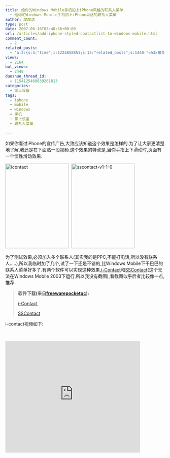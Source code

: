 ```yaml
---
title: 给你的Windows Mobile手机加上iPhone风格的联系人菜单
  - 给你的Windows Mobile手机加上iPhone风格的联系人菜单
author: 摩摩诘
type: post
date: 2007-06-16T03:40:56+00:00
url: /articles/add-iphone-styled-contactlist-to-windows-mobile.html
comment_count:
  - 2
related_posts:
  - 'a:2:{s:4:"time";i:1224858851;s:13:"related_posts";s:1440:"<h3>相关日志</h3><ul class="related_post"><li><a href="http://www.digglife.cn/articles/ppc-freeware-download.html" title="PPC,Windows Mobile手机免费软件下载网站:PPC Freeware">PPC,Windows Mobile手机免费软件下载网站:PPC Freeware</a></li><li><a href="http://www.digglife.cn/articles/just-buy-a-minione-instead-of-iphone.html" title="总结:Windows Mobile手机模拟iPhone完美方案(扯淡篇)">总结:Windows Mobile手机模拟iPhone完美方案(扯淡篇)</a></li><li><a href="http://www.digglife.cn/articles/turn-your-windows-mobile-phone-into-an-iphone.html" title="总结:Windows Mobile手机模拟iPhone完全方案">总结:Windows Mobile手机模拟iPhone完全方案</a></li><li><a href="http://www.digglife.cn/articles/slide-to-unlock-for-windows-moblie.html" title="让你的Windows Mobile系统用上iPhone屏保特效">让你的Windows Mobile系统用上iPhone屏保特效</a></li><li><a href="http://www.digglife.cn/articles/opera-mobile-8-65-download.html" title="Opera Mobile 8.65正式版发布">Opera Mobile 8.65正式版发布</a></li><li><a href="http://www.digglife.cn/articles/windows-mobile-device-center-61-released.html" title="Windows Mobile设备中心6.1发布.">Windows Mobile设备中心6.1发布.</a></li><li><a href="http://www.digglife.cn/articles/fucked-by-customer-service-girl-of-china-mobile.html" title="被移动的客服小姐日了">被移动的客服小姐日了</a></li></ul>";}'
views:
  - 2164
bot_views:
  - 2448
duoshuo_thread_id:
  - 1154125469839261813
categories:
  - 掌上设备
tags:
  - iphone
  - mobile
  - windows
  - 手机
  - 掌上设备
  - 联系人菜单

---
```

如果你看过iPhone的宣传广告,大致应该知道这个效果是怎样的.为了让大家更清楚地了解,我还是在下面贴一段视频.这个效果的特点是,当你手指上下滑动时,页面有一个惯性滑动效果. 

<a href="https://www.digglife.net/wp-content/uploads/3/379/2007/06/icontact.png" atomicselection="true"><img height="266" alt="icontact" src="http://digglife.qiniudn.com/wp-content/uploads/3/379/2007/06/icontact-thumb.png" width="200" /></a>  <a href="https://www.digglife.net/wp-content/uploads/3/379/2007/06/sscontact-v1-1-0.jpg" atomicselection="true"><img height="266" alt="sscontact-v1-1-0" src="http://digglife.qiniudn.com/wp-content/uploads/3/379/2007/06/sscontact-v1-1-0-thumb.jpg" width="200" /></a> 

<!--more-->

为了测试效果,必须加入多个联系人(其实我的是PPC,不能打电话,所以没有联系人&#8230;..),所以我临时加了几个,试了一下还是不错的,比Windows Mobile下干巴巴的联系人菜单好多了.有两个软件可以实现这种效果,[i-Contact][1]和[SSContact][2](这个无法在Windows Mobile 2003下运行,所以我没有截图),看截图似乎后者比较像一点,推荐.

> **软件下载(来自<a href="http://www.freewarepocketpc.net" target="_blank">freewarepocketpc</a>):** 
> 
> [i-Contact][3] 
> 
> [SSContact][4] 

i-contact视频如下: 

 

<embed src="http://www.youtube.com/v/ohJ7eevds-k" width="425" height="350" type="application/x-shockwave-flash" wmode="transparent">
</embed>

 [1]: http://www.freewarepocketpc.net/ppc-download-icontact-v0-2.html
 [2]: http://www.freewarepocketpc.net/ppc-download-sscontact-v1-1-0.html
 [3]: http://www.freewarepocketpc.net/mirror/iContact-v0-2.zip
 [4]: http://www.freewarepocketpc.net/mirror/SSContact-WM5.zip